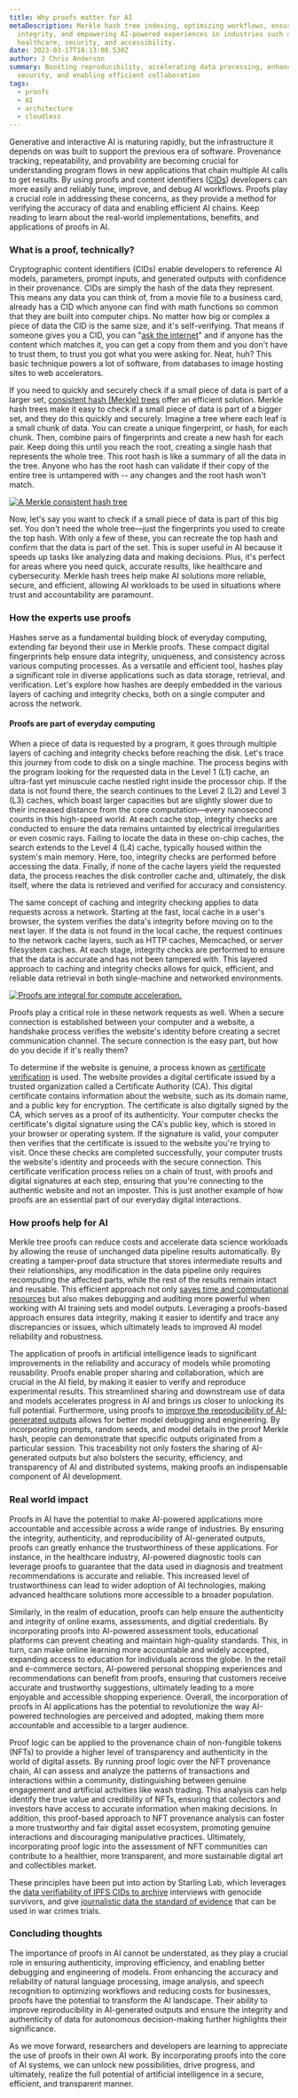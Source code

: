 ```yaml
---
title: Why proofs matter for AI
metaDescription: Merkle hash tree indexing, optimizing workflows, ensuring data
  integrity, and empowering AI-powered experiences in industries such as
  healthcare, security, and accessibility.
date: 2023-03-17T18:13:08.530Z
author: J Chris Anderson
summary: Boosting reproducibility, accelerating data processing, enhancing
  security, and enabling efficient collaboration
tags:
  - proofs
  - AI
  - architecture
  - cloudless
---
```

Generative and interactive AI is maturing rapidly, but the infrastructure it depends on was built to support the previous era of software. Provenance tracking, repeatability, and provability are becoming crucial for understanding program flows in new applications that chain multiple AI calls to get results. By using proofs and content identifiers ([CIDs](https://cid.ipfs.tech)) developers can more easily and reliably tune, improve, and debug AI workflows. Proofs play a crucial role in addressing these concerns, as they provide a method for verifying the accuracy of data and enabling efficient AI chains. Keep reading to learn about the real-world implementations, benefits, and applications of proofs in AI.

### What is a proof, technically?

Cryptographic content identifiers (CIDs) enable developers to reference AI models, parameters, prompt inputs, and generated outputs with confidence in their provenance. CIDs are simply the hash of the data they represent. This means any data you can think of, from a movie file to a business card, already has a CID which anyone can find with math functions so common that they are built into computer chips. No matter how big or complex a piece of data the CID is the same size, and it's self-verifying. That means if someone gives you a CID, you can "[ask the internet](https://medium.com/@sjarancio/ipfs-what-it-is-how-it-works-and-why-its-needed-49b75d8e857b)" and if anyone has the content which matches it, you can get a copy from them and you don't have to trust them, to trust you got what you were asking for. Neat, huh? This basic technique powers a lot of software, from databases to image hosting sites to web accelerators.

If you need to quickly and securely check if a small piece of data is part of a larger set, [consistent hash (Merkle) trees](https://en.wikipedia.org/wiki/Merkle_tree) offer an efficient solution. Merkle hash trees make it easy to check if a small piece of data is part of a bigger set, and they do this quickly and securely. Imagine a tree where each leaf is a small chunk of data. You can create a unique fingerprint, or hash, for each chunk. Then, combine pairs of fingerprints and create a new hash for each pair. Keep doing this until you reach the root, creating a single hash that represents the whole tree. This root hash is like a summary of all the data in the tree. Anyone who has the root hash can validate if their copy of the entire tree is untampered with -- any changes and the root hash won't match.

[![A Merkle consistent hash tree](/static/img/screen-shot-2023-03-20-at-3.52.32-pm.png "Merkle tree figure from Wikipedia")](https://en.wikipedia.org/wiki/Merkle_tree)

Now, let's say you want to check if a small piece of data is part of this big set. You don't need the whole tree—just the fingerprints you used to create the top hash. With only a few of these, you can recreate the top hash and confirm that the data is part of the set. This is super useful in AI because it speeds up tasks like analyzing data and making decisions. Plus, it's perfect for areas where you need quick, accurate results, like healthcare and cybersecurity. Merkle hash trees help make AI solutions more reliable, secure, and efficient, allowing AI workloads to be used in situations where trust and accountability are paramount.

### How the experts use proofs

Hashes serve as a fundamental building block of everyday computing, extending far beyond their use in Merkle proofs. These compact digital fingerprints help ensure data integrity, uniqueness, and consistency across various computing processes. As a versatile and efficient tool, hashes play a significant role in diverse applications such as data storage, retrieval, and verification. Let's explore how hashes are deeply embedded in the various layers of caching and integrity checks, both on a single computer and across the network.

#### Proofs are part of everyday computing

When a piece of data is requested by a program, it goes through multiple layers of caching and integrity checks before reaching the disk. Let's trace this journey from code to disk on a single machine. The process begins with the program looking for the requested data in the Level 1 (L1) cache, an ultra-fast yet minuscule cache nestled right inside the processor chip. If the data is not found there, the search continues to the Level 2 (L2) and Level 3 (L3) caches, which boast larger capacities but are slightly slower due to their increased distance from the core computation—every nanosecond counts in this high-speed world. At each cache stop, integrity checks are conducted to ensure the data remains untainted by electrical irregularities or even cosmic rays. Failing to locate the data in these on-chip caches, the search extends to the Level 4 (L4) cache, typically housed within the system's main memory. Here, too, integrity checks are performed before accessing the data. Finally, if none of the cache layers yield the requested data, the process reaches the disk controller cache and, ultimately, the disk itself, where the data is retrieved and verified for accuracy and consistency.

The same concept of caching and integrity checking applies to data requests across a network. Starting at the fast, local cache in a user's browser, the system verifies the data's integrity before moving on to the next layer. If the data is not found in the local cache, the request continues to the network cache layers, such as HTTP caches, Memcached, or server filesystem caches. At each stage, integrity checks are performed to ensure that the data is accurate and has not been tampered with. This layered approach to caching and integrity checks allows for quick, efficient, and reliable data retrieval in both single-machine and networked environments.

[![Proofs are integral for compute acceleration.](/static/img/computermemoryhierarchy.png " Figure is from a great article on computer memory speeds.")](https://www.microcontrollertips.com/the-complexities-of-cache/)

Proofs play a critical role in these network requests as well. When a secure connection is established between your computer and a website, a handshake process verifies the website's identity before creating a secret communication channel. The secure connection is the easy part, but how do you decide if it's really them?

To determine if the website is genuine, a process known as [certificate verification](https://embeddedcomputing.com/technology/security/software-security/how-ssl-certificate-validation-works) is used. The website provides a digital certificate issued by a trusted organization called a Certificate Authority (CA). This digital certificate contains information about the website, such as its domain name, and a public key for encryption. The certificate is also digitally signed by the CA, which serves as a proof of its authenticity. Your computer checks the certificate's digital signature using the CA's public key, which is stored in your browser or operating system. If the signature is valid, your computer then verifies that the certificate is issued to the website you're trying to visit. Once these checks are completed successfully, your computer trusts the website's identity and proceeds with the secure connection. This certificate verification process relies on a chain of trust, with proofs and digital signatures at each step, ensuring that you're connecting to the authentic website and not an imposter. This is just another example of how proofs are an essential part of our everyday digital interactions.

### How proofs help for AI

Merkle tree proofs can reduce costs and accelerate data science workloads by allowing the reuse of unchanged data pipeline results automatically. By creating a tamper-proof data structure that stores intermediate results and their relationships, any modification in the data pipeline only requires recomputing the affected parts, while the rest of the results remain intact and reusable. This efficient approach not only [saves time and computational resources](https://www.bacalhau.org[]) but also makes debugging and auditing more powerful when working with AI training sets and model outputs. Leveraging a proofs-based approach ensures data integrity, making it easier to identify and trace any discrepancies or issues, which ultimately leads to improved AI model reliability and robustness.

The application of proofs in artificial intelligence leads to significant improvements in the reliability and accuracy of models while promoting reusability. Proofs enable proper sharing and collaboration, which are crucial in the AI field, by making it easier to verify and reproduce experimental results. This streamlined sharing and downstream use of data and models accelerates progress in AI and brings us closer to unlocking its full potential. Furthermore, using proofs to [improve the reproducibility of AI-generated outputs](https://blog.web3.storage/posts/stable-diffusion-and-w3ui) allows for better model debugging and engineering. By incorporating prompts, random seeds, and model details in the proof Merkle hash, people can demonstrate that specific outputs originated from a particular session. This traceability not only fosters the sharing of AI-generated outputs but also bolsters the security, efficiency, and transparency of AI and distributed systems, making proofs an indispensable component of AI development.

### Real world impact

Proofs in AI have the potential to make AI-powered applications more accountable and accessible across a wide range of industries. By ensuring the integrity, authenticity, and reproducibility of AI-generated outputs, proofs can greatly enhance the trustworthiness of these applications. For instance, in the healthcare industry, AI-powered diagnostic tools can leverage proofs to guarantee that the data used in diagnosis and treatment recommendations is accurate and reliable. This increased level of trustworthiness can lead to wider adoption of AI technologies, making advanced healthcare solutions more accessible to a broader population.

Similarly, in the realm of education, proofs can help ensure the authenticity and integrity of online exams, assessments, and digitial credentials. By incorporating proofs into AI-powered assessment tools, educational platforms can prevent cheating and maintain high-quality standards. This, in turn, can make online learning more accountable and widely accepted, expanding access to education for individuals across the globe. In the retail and e-commerce sectors, AI-powered personal shopping experiences and recommendations can benefit from proofs, ensuring that customers receive accurate and trustworthy suggestions, ultimately leading to a more enjoyable and accessible shopping experience. Overall, the incorporation of proofs in AI applications has the potential to revolutionize the way AI-powered technologies are perceived and adopted, making them more accountable and accessible to a larger audience.

Proof logic can be applied to the provenance chain of non-fungible tokens (NFTs) to provide a higher level of transparency and authenticity in the world of digital assets. By running proof logic over the NFT provenance chain, AI can assess and analyze the patterns of transactions and interactions within a community, distinguishing between genuine engagement and artificial activities like wash trading. This analysis can help identify the true value and credibility of NFTs, ensuring that collectors and investors have access to accurate information when making decisions. In addition, this proof-based approach to NFT provenance analysis can foster a more trustworthy and fair digital asset ecosystem, promoting genuine interactions and discouraging manipulative practices. Ultimately, incorporating proof logic into the assessment of NFT communities can contribute to a healthier, more transparent, and more sustainable digital art and collectibles market.

These principles have been put into action by Starling Lab, which leverages the [data verifiability of IPFS CIDs to archive](https://blog.web3.storage/posts/how-starling-lab-uses-web3-storage-to-trustlessly-preserve-digital-records) interviews with genocide survivors, and give [journalistic data the standard of evidence](https://investigation.rollingstone.com/dj-photo-war-crimes-bosnia/) that can be used in war crimes trials. 

### Concluding thoughts

The importance of proofs in AI cannot be understated, as they play a crucial role in ensuring authenticity, improving efficiency, and enabling better debugging and engineering of models. From enhancing the accuracy and reliability of natural language processing, image analysis, and speech recognition to optimizing workflows and reducing costs for businesses, proofs have the potential to transform the AI landscape. Their ability to improve reproducibility in AI-generated outputs and ensure the integrity and authenticity of data for autonomous decision-making further highlights their significance.

As we move forward, researchers and developers are learning to appreciate the use of proofs in their own AI work. By incorporating proofs into the core of AI systems, we can unlock new possibilities, drive progress, and ultimately, realize the full potential of artificial intelligence in a secure, efficient, and transparent manner.
